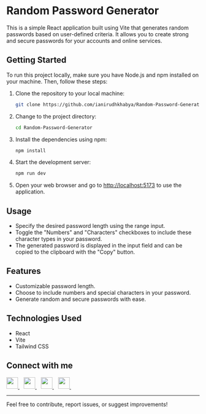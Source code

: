 # Random Password Generator

This is a simple React application built using Vite that generates random passwords based on user-defined criteria. It allows you to create strong and secure passwords for your accounts and online services.

## Getting Started

To run this project locally, make sure you have Node.js and npm installed on your machine. Then, follow these steps:

1. Clone the repository to your local machine:

   ```bash
   git clone https://github.com/ianirudhkhabya/Random-Password-Generator.git
   ```

2. Change to the project directory:

   ```bash
   cd Random-Password-Generator
   ```

3. Install the dependencies using npm:

   ```bash
   npm install
   ```

4. Start the development server:

   ```bash
   npm run dev
   ```

5. Open your web browser and go to [http://localhost:5173](http://localhost:5173/) to use the application.

## Usage

- Specify the desired password length using the range input.
- Toggle the "Numbers" and "Characters" checkboxes to include these character types in your password.
- The generated password is displayed in the input field and can be copied to the clipboard with the "Copy" button.

## Features

- Customizable password length.
- Choose to include numbers and special characters in your password.
- Generate random and secure passwords with ease.

## Technologies Used

- React
- Vite
- Tailwind CSS

## Connect with me

  <a href="https://www.linkedin.com/in/ianirudhkhabya/">
    <img width="30px" src="https://www.vectorlogo.zone/logos/linkedin/linkedin-icon.svg" />
  </a>&ensp;
  <a href="https://twitter.com/ianirudhkhabya">
    <img width="30px" src="https://www.vectorlogo.zone/logos/twitter/twitter-official.svg" />
  </a>&ensp;
  <a href="https://youtube.com/@ianirudhkhabya">
  <img width="30px" src="https://i.pinimg.com/originals/46/02/cb/4602cbc18967da9c1eba7452905cd99b.png" />
  </a>&ensp;
  <a href="https://www.instagram.com/ianirudhkhabya/">
    <img width="30px" src="https://www.vectorlogo.zone/logos/instagram/instagram-icon.svg" />
  </a>&ensp;

---
Feel free to contribute, report issues, or suggest improvements!

